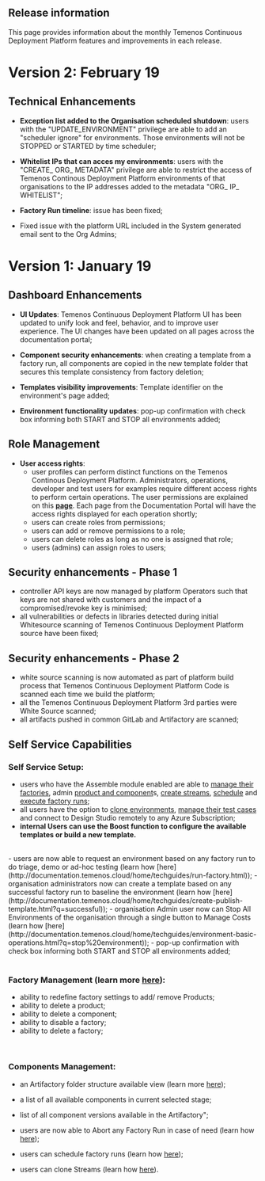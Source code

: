 
## Release information ##

This page provides information about the monthly Temenos Continuous Deployment Platform features and improvements in each release.

# **Version 2: February 19** #
## Technical Enhancements ##

-  **Exception list added to the Organisation scheduled shutdown**: users with the "UPDATE_ENVIRONMENT" privilege are able to add an "scheduler ignore" for environments. Those environments will not be STOPPED or STARTED by time scheduler;




- **Whitelist IPs that can acces my environments**: users with the "CREATE_ ORG_ METADATA" privilege are able to restrict the access of Temenos Continous Deployment Platform environments of that organisations to the IP addresses added to the metadata "ORG_ IP_ WHITELIST";

- **Factory Run timeline**: issue has been fixed;

- Fixed issue with the platform URL included in the System generated email sent to the Org Admins;





# **Version 1: January 19** #

## Dashboard Enhancements ##

- **UI Updates**: Temenos Continuous Deployment Platform UI has been updated to unify look and feel, behavior, and to improve user experience. The UI changes have been updated on all pages across the documentation portal;


- **Component security enhancements**: when creating a template from a factory run, all components are copied in the new template folder that secures this template consistency from factory deletion;


- **Templates visibility improvements**: Template identifier on the environment's page added;	

- **Environment functionality updates**: pop-up confirmation with check box informing both START and STOP all environments added;	

## Role Management	 ##
- **User access rights**: 
    - user profiles can perform distinct functions on the Temenos Continous Deployment Platform. Administrators, operations, developer and test users for examples require different access rights to perform certain operations. The user permissions are explained on this [**page**](http://documentation.temenos.cloud/home/techguides/user-permissions "page"). Each page from the Documentation Portal will have the access rights displayed for each operation shortly;
    - users can create roles from permissions;
    - users can add or remove permissions to a role;
    - users can delete roles as long as no one is assigned that role;
    - users (admins) can assign roles to users;

## Security enhancements - Phase 1 ##
- controller API keys are now managed by platform Operators such that keys are not shared with customers and the impact of a compromised/revoke key is minimised;
- all vulnerabilities or defects in libraries detected during initial Whitesource scanning of Temenos Continuous Deployment Platform source have been fixed;


## Security enhancements - Phase 2 ##
- white source scanning is now automated as part of platform build process that Temenos Continuous Deployment Platform Code is scanned each time we build the platform;
- all the Temenos Continuous Deployment Platform 3rd parties were White Source scanned;
- all artifacts pushed in common GitLab and Artifactory are scanned;


## Self Service Capabilities ##


###  **Self Service Setup:**  ###
   -   users who have the Assemble module enabled are able to [manage their factories](http://documentation.temenos.cloud/home/techguides/factories.html), admin [product and component](http://documentation.temenos.cloud/home/techguides/components-products.html)s, [create streams](http://documentation.temenos.cloud/home/techguides/stream.html), [schedule](http://documentation.temenos.cloud/home/techguides/factories.html?q=schedule%20factory#factory-scheduler) and [execute factory runs](http://documentation.temenos.cloud/home/techguides/factories.html?q=schedule%20factory#set-up-create-a-factory);
   -  all users have the option to [clone environments](http://documentation.temenos.cloud/home/techguides/clone-environment.html?q=clone%20envi), [manage their test cases](http://documentation.temenos.cloud/home/techguides/stage-testcases.html) and connect to Design Studio remotely to any Azure Subscription;
   -  **internal Users can use the Boost function to configure the available templates or build a new template.** <br>
   </br>
- users are now able to request an environment based on any factory run to do triage, demo or ad-hoc testing (learn how [here](http://documentation.temenos.cloud/home/techguides/run-factory.html));
- organisation administrators now can create a template based on any successful factory run to baseline the environment (learn how [here](http://documentation.temenos.cloud/home/techguides/create-publish-template.html?q=successful));
- organisation Admin user now can Stop All Environments of the organisation through a single button to Manage Costs (learn how [here](http://documentation.temenos.cloud/home/techguides/environment-basic-operations.html?q=stop%20environment));
- pop-up confirmation with check box informing both START and STOP all environments added;<br>
</br>



### **Factory Management (learn more [here](http://documentation.temenos.cloud/home/techguides/components-products.html#how-to-set-up-edit-delete-products)):**  ###
   -  ability to redefine factory settings to add/ remove Products;
   - ability to delete a product;
   - ability to delete a component;
   - ability to disable a factory;
   - ability to delete a factory; <br>
</br>



###  **Components Management**:  ###
   - an Artifactory folder structure available view (learn more [here](http://documentation.temenos.cloud/home/techguides/components-products.html#artifactory-view));
   - a list of all available components in current selected stage;
   - list of all component versions available in the Artifactory";


- users are now able to Abort any Factory Run in case of need (learn how [here](http://documentation.temenos.cloud/home/techguides/run-factory.html));
- users can schedule factory runs (learn how [here](http://documentation.temenos.cloud/home/techguides/factories.html));
- users can clone Streams (learn how [here](http://documentation.temenos.cloud/home/techguides/stream.html)).



